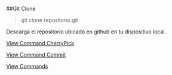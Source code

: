 ##Git Clone

> git clone repositorio.git

Descarga el repositorio ubicado en github en tu dispositivo local.

[View Command CherryPick](CherryPick.md)

[View Command Commit](Commit.md)

[View Commands](../Commands.md)